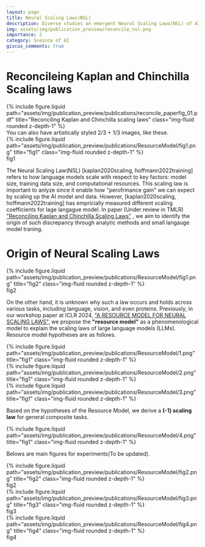 ```yaml
---
layout: page
title: Neural Scaling Laws(NSL)
description: Diverse studies on emergent Neural Scaling Laws(NSL) of AI
img: assets/img/publication_preview/reconcile_nsl.png
importance: 2
category: Sceince of AI
giscus_comments: true
---
```


# Reconcileing Kaplan and Chinchilla Scaling laws 

<div class="row justify-content-sm-center">
    <div class="col-sm-12 mt-3 mt-md-0">
        {% include figure.liquid path="assets/img/publication_preview/publications/reconcile_paperfig_01.pdf" title="Reconciling Kaplan and Chinchilla scaling laws" class="img-fluid rounded z-depth-1" %}
    </div>
</div>
<div class="caption">
    You can also have artistically styled 2/3 + 1/3 images, like these.
</div>


<div class="row justify-content-sm-center">
    <div class="col-sm-6 mt-3 mt-md-0">
        {% include figure.liquid path="assets/img/publication_preview/publications/ResourceModel/fig1.png" title="fig1" class="img-fluid rounded z-depth-1" %}
    </div>
</div>
<div class="caption">
    fig1
</div>

The Neural Scaling Law(NSL) [kaplan2020scaling, hoffmann2022training] refers to how language models scale with respect to key factors: model size, training data size, and computational resources. This scaling law is important to anlyze since it enable how "perofrmance gain" we can expect by scaling up the AI model and data.
However, [kaplan2020scaling, hoffmann2022training] has empricially measured different scaling coefficients for lage langague model. In paper (Under review in TMLR) <a href="https://arxiv.org/pdf/2406.12907">"Reconciling Kaplan and Chinchilla Scaling Laws"</a> , we aim to identify the origin of such discrepancy through analytic methods and small langauge model traning.


# Origin of Neural Scaling Laws


<div class="row justify-content-sm-center">
    <div class="col-sm-12 mt-3 mt-md-0">
        {% include figure.liquid path="assets/img/publication_preview/publications/ResourceModel/fig1.png" title="fig2" class="img-fluid rounded z-depth-1" %}
    </div>
</div>
<div class="caption">
    fig2
</div>

On the other hand, it is unknown why such a law occurs and holds across various tasks, including language, vision, and even proteins. Previously, in our workshop paper at ICLR 2024, <a href="https://arxiv.org/pdf/2402.05164">"A RESOURCE MODEL FOR NEURAL SCALING LAWS"</a>, we propose the **"resource model"** as a phenomenological model to explain the scaling laws of large language models (LLMs). Resource model hypotheses are as follows.

<div class="row justify-content-sm-center">
    <div class="col-sm-8 mt-3 mt-md-0">
        {% include figure.liquid path="assets/img/publication_preview/publications/ResourceModel/1.png" title="fig1" class="img-fluid rounded z-depth-1" %}
    </div>
</div>
<div class="row justify-content-sm-center">
    <div class="col-sm-8 mt-3 mt-md-0">
        {% include figure.liquid path="assets/img/publication_preview/publications/ResourceModel/2.png" title="fig1" class="img-fluid rounded z-depth-1" %}
    </div>
</div>
<div class="row justify-content-sm-center">
    <div class="col-sm-8 mt-3 mt-md-0">
        {% include figure.liquid path="assets/img/publication_preview/publications/ResourceModel/3.png" title="fig1" class="img-fluid rounded z-depth-1" %}
    </div>
</div>

Based on the hypotheses of the Resource Model, we derive a **\(-1\) scaling law** for general composite tasks.

<div class="row justify-content-sm-center">
    <div class="col-sm-6 mt-3 mt-md-0">
        {% include figure.liquid path="assets/img/publication_preview/publications/ResourceModel/4.png" title="fig1" class="img-fluid rounded z-depth-1" %}
    </div>
</div>


Belows are main figures for experiments(To be updated).



<div class="row justify-content-sm-center">
    <div class="col-sm-6 mt-3 mt-md-0">
        {% include figure.liquid path="assets/img/publication_preview/publications/ResourceModel/fig2.png" title="fig2" class="img-fluid rounded z-depth-1" %}
    </div>
</div>
<div class="caption">
    fig2
</div>

<div class="row justify-content-sm-center">
    <div class="col-sm-6 mt-3 mt-md-0">
        {% include figure.liquid path="assets/img/publication_preview/publications/ResourceModel/fig3.png" title="fig3" class="img-fluid rounded z-depth-1" %}
    </div>
</div>
<div class="caption">
    fig3
</div>

<div class="row justify-content-sm-center">
    <div class="col-sm-6 mt-3 mt-md-0">
        {% include figure.liquid path="assets/img/publication_preview/publications/ResourceModel/fig4.png" title="fig4" class="img-fluid rounded z-depth-1" %}
    </div>
</div>
<div class="caption">
    fig4
</div>




